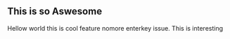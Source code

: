 ## This is so Aswesome

Hellow world
this is cool feature
nomore enterkey issue.
This is interesting

